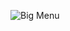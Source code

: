 ![Big Menu](https://user-images.githubusercontent.com/83288606/223166136-56cbf112-9b90-42b6-9231-bb9955f340a4.jpeg)
